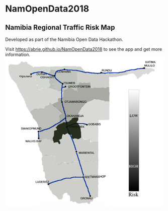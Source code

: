 # NamOpenData2018

## Namibia Regional Traffic Risk Map

Developed as part of the Namibia Open Data Hackathon. 

Visit https://abrie.github.io/NamOpenData2018 to see the app and get more information.
![screenshot](screenshot.png)
